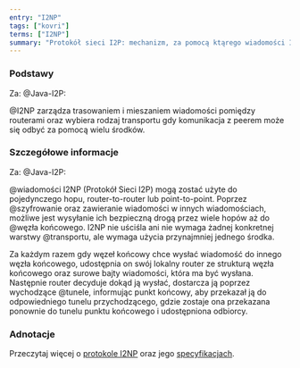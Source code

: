 ```yaml
---
entry: "I2NP"
tags: ["kovri"]
terms: ["I2NP"]
summary: "Protokół sieci I2P: mechanizm, za pomocą ktąrego wiadomości I2NP są przesyłane do sieci I2P."
---
```


### Podstawy

Za: @Java-I2P:

>
@I2NP zarządza trasowaniem i mieszaniem wiadomości pomiędzy routerami oraz wybiera rodzaj transportu gdy komunikacja z peerem może się odbyć za pomocą wielu środków.

### Szczegółowe informacje

Za: @Java-I2P:

>
@wiadomości I2NP (Protokół Sieci I2P) mogą zostać użyte do pojedynczego hopu, router-to-router lub point-to-point. Poprzez @szyfrowanie oraz zawieranie wiadomości w innych wiadomościach, możliwe jest wysyłanie ich bezpieczną drogą przez wiele hopów aż do @węzła końcowego. I2NP nie uściśla ani nie wymaga żadnej konkretnej warstwy @transportu, ale wymaga użycia przynajmniej jednego środka.

>
Za każdym razem gdy węzeł końcowy chce wysłać wiadomość do innego węzła końcowego, udostępnia on swój lokalny router ze strukturą węzła końcowego oraz surowe bajty wiadomości, która ma być wysłana. Następnie router decyduje dokąd ją wysłać, dostarcza ją poprzez wychodzące @tunele, informując punkt końcowy, aby przekazał ją do odpowiedniego tunelu przychodzącego, gdzie zostaje ona przekazana ponownie do tunelu punktu końcowego i udostępniona odbiorcy.

### Adnotacje

Przeczytaj więcej o [protokole I2NP](https://geti2p.net/en/docs/protocol/i2np) oraz jego [specyfikacjach](https://geti2p.net/spec/i2np).
